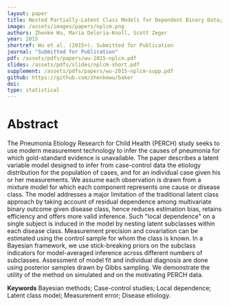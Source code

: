 ```yaml
---
layout: paper
title: Nested Partially-Latent Class Models for Dependent Binary Data; Estimating Disease Etiology
image: /assets/images/papers/nplcm.png
authors: Zhenke Wu, Maria Deloria-Knoll, Scott Zeger
year: 2015
shortref: Wu et al. (2015+). Submitted for Publication
journal: "Submitted for Publication"
pdf: /assets/pdfs/papers/wu-2015-nplcm.pdf
slides: /assets/pdfs/slides/nplcm-short.pdf
supplement: /assets/pdfs/papers/wu-2015-nplcm-supp.pdf
github: https://github.com/zhenkewu/baker
doi: 
type: statistical
---
```


# Abstract

The Pneumonia Etiology Research for Child Health (PERCH) study seeks to use modern measurement technology to infer the causes of pneumonia for which gold-standard evidence is unavailable. The paper describes a latent variable model designed to infer from case-control data the etiology distribution for the population of cases, and for an individual case given his or her measurements. We assume each observation is drawn from a mixture model for which each component represents one cause or disease class. The model addresses a major limitation of the traditional latent class approach by taking account of residual dependence among multivariate binary outcome given disease class, hence reduces estimation bias, retains efficiency and offers more valid inference. Such "local dependence" on a single subject is induced in the model by nesting latent subclasses within each disease class. Measurement precision and covariation can be estimated using the control sample for whom the class is known. In a Bayesian framework, we use stick-breaking priors on the subclass indicators for model-averaged inference across different numbers of subclasses. Assessment of model fit and individual diagnosis are done using posterior samples drawn by Gibbs sampling. We demonstrate the utility of the method on simulated and on the motivating PERCH data.

**Keywords** Bayesian methods; Case-control studies; Local dependence; Latent class model; Measurement
error; Disease etiology.